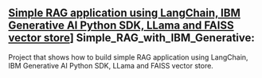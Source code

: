 ## [Simple RAG application using LangChain, IBM Generative AI Python SDK, LLama and FAISS vector store](https://github.com/Rektorian/LangChain/blob/main/use_cases/Simple_RAG_with_IBM_Generative%20AI_LLAMA_FAISS_Local_Vector_Store.ipynb)] Simple_RAG_with_IBM_Generative:
Project that shows how to build simple RAG application using LangChain, IBM Generative AI Python SDK, LLama and FAISS vector store.
